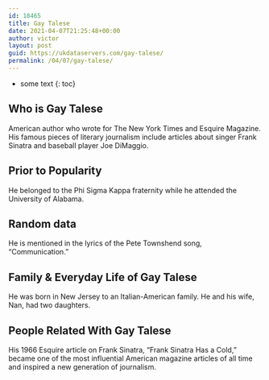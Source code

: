 ```yaml
---
id: 18465
title: Gay Talese
date: 2021-04-07T21:25:48+00:00
author: victor
layout: post
guid: https://ukdataservers.com/gay-talese/
permalink: /04/07/gay-talese/
---
```


* some text
{: toc}


## Who is Gay Talese



American author who wrote for The New York Times and Esquire Magazine. His famous pieces of literary journalism include articles about singer Frank Sinatra and baseball player Joe DiMaggio.

                
                
                
## Prior to Popularity



He belonged to the Phi Sigma Kappa fraternity while he attended the University of Alabama.

                
                
                
## Random data



He is mentioned in the lyrics of the Pete Townshend song, &#8220;Communication.&#8221;

                
                
                
## Family & Everyday Life of Gay Talese



He was born in New Jersey to an Italian-American family. He and his wife, Nan, had two daughters.

                
                
                
## People Related With Gay Talese



His 1966 Esquire article on Frank Sinatra, &#8220;Frank Sinatra Has a Cold,&#8221; became one of the most influential American magazine articles of all time and inspired a new generation of journalism.

                
              
            
          
          
          
